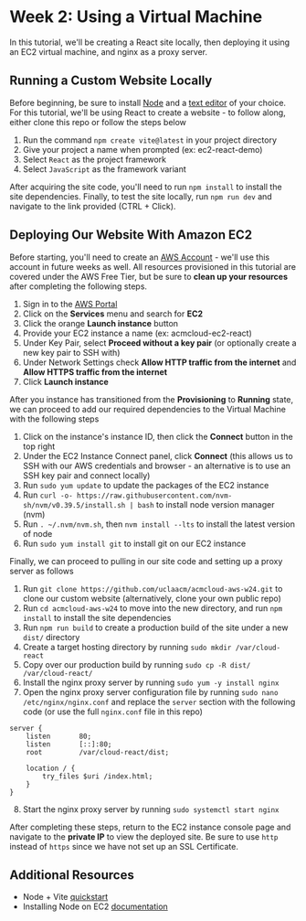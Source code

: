 # Week 2: Using a Virtual Machine

In this tutorial, we'll be creating a React site locally, then deploying it using an EC2 virtual machine, and nginx as a proxy server.

## Running a Custom Website Locally

Before beginning, be sure to install [Node](https://nodejs.org/) and a [text editor](https://code.visualstudio.com/) of your choice. For this tutorial, we'll be using React to create a website - to follow along, either clone this repo or follow the steps below

1. Run the command `npm create vite@latest` in your project directory
2. Give your project a name when prompted (ex: ec2-react-demo)
3. Select `React` as the project framework
4. Select `JavaScript` as the framework variant

After acquiring the site code, you'll need to run `npm install` to install the site dependencies. Finally, to test the site locally, run `npm run dev` and navigate to the link provided (CTRL + Click).

## Deploying Our Website With Amazon EC2

Before starting, you'll need to create an [AWS Account](https://portal.aws.amazon.com/billing/signup#/start/email) - we'll use this account in future weeks as well. All resources provisioned in this tutorial are covered under the AWS Free Tier, but be sure to **clean up your resources** after completing the following steps.

1. Sign in to the [AWS Portal](https://signin.aws.amazon.com/)
2. Click on the **Services** menu and search for **EC2**
3. Click the orange **Launch instance** button
4. Provide your EC2 instance a name (ex: acmcloud-ec2-react)
5. Under Key Pair, select **Proceed without a key pair** (or optionally create a new key pair to SSH with)
6. Under Network Settings check **Allow HTTP traffic from the internet** and **Allow HTTPS traffic from the internet**
7. Click **Launch instance**

After you instance has transitioned from the **Provisioning** to **Running** state, we can proceed to add our required dependencies to the Virtual Machine with the following steps

1. Click on the instance's instance ID, then click the **Connect** button in the top right
2. Under the EC2 Instance Connect panel, click **Connect** (this allows us to SSH with our AWS credentials and browser - an alternative is to use an SSH key pair and connect locally)
3. Run `sudo yum update` to update the packages of the EC2 instance
4. Run `curl -o- https://raw.githubusercontent.com/nvm-sh/nvm/v0.39.5/install.sh | bash` to install node version manager (nvm)
5. Run `. ~/.nvm/nvm.sh`, then `nvm install --lts` to install the latest version of node
6. Run `sudo yum install git` to install git on our EC2 instance

Finally, we can proceed to pulling in our site code and setting up a proxy server as follows

1. Run `git clone https://github.com/uclaacm/acmcloud-aws-w24.git` to clone our custom website (alternatively, clone your own public repo)
2. Run `cd acmcloud-aws-w24` to move into the new directory, and run `npm install` to install the site dependencies
3. Run `npm run build` to create a production build of the site under a new `dist/` directory 
4. Create a target hosting directory by running `sudo mkdir /var/cloud-react`
5. Copy over our production build by running `sudo cp -R dist/ /var/cloud-react/`
6. Install the nginx proxy server by running `sudo yum -y install nginx`
7. Open the nginx proxy server configuration file by running `sudo nano /etc/nginx/nginx.conf` and replace the `server` section with the following code (or use the full `nginx.conf` file in this repo)

```Nginx
server {
    listen       80;
    listen       [::]:80;
    root         /var/cloud-react/dist;
    
    location / {
        try_files $uri /index.html;
    }
}
```
8. Start the nginx proxy server by running `sudo systemctl start nginx`

After completing these steps, return to the EC2 instance console page and navigate to the **private IP** to view the deployed site. Be sure to use `http` instead of `https` since we have not set up an SSL Certificate. 

## Additional Resources
* Node + Vite [quickstart](https://vitejs.dev/guide/)
* Installing Node on EC2 [documentation](https://docs.aws.amazon.com/sdk-for-javascript/v2/developer-guide/setting-up-node-on-ec2-instance.html)
